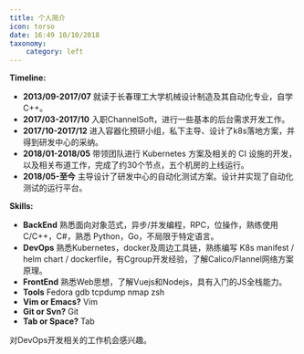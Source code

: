```yaml
---
title: 个人简介
icon: torso
date: 16:49 10/10/2018
taxonomy:
    category: left
---
```

**Timeline:**

- **2013/09-2017/07** 就读于长春理工大学机械设计制造及其自动化专业，自学C++。
- **2017/03-2017/10** 入职ChannelSoft，进行一些基本的后台需求开发工作。
- **2017/10-2017/12** 进入容器化预研小组，私下主导、设计了k8s落地方案，并得到研发中心的采纳。
- **2018/01-2018/05** 带领团队进行 Kubernetes 方案及相关的 CI 设施的开发，以及相关布道工作，完成了约30个节点，五个机房的上线运行。
- **2018/05-至今**    主导设计了研发中心的自动化测试方案。设计并实现了自动化测试的运行平台。

**Skills:**

- **BackEnd** 熟悉面向对象范式，异步/并发编程，RPC，位操作，熟练使用 C/C++，C#，熟悉 Python，Go，不局限于特定语言。
- **DevOps** 熟悉Kubernetes，docker及周边工具链，熟练编写 K8s manifest / helm chart / dockerfile，有Cgroup开发经验，了解Calico/Flannel网络方案原理。
- **FrontEnd** 熟悉Web思想，了解Vuejs和Nodejs，具有入门的JS全栈能力。
- **Tools** Fedora gdb tcpdump nmap zsh
- **Vim or Emacs?** Vim
- **Git or Svn?** Git
- **Tab or Space?** Tab

对DevOps开发相关的工作机会感兴趣。
